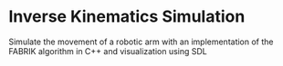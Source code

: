 # Inverse Kinematics Simulation
Simulate the movement of a robotic arm with an implementation of the FABRIK algorithm in C++ and visualization using SDL
